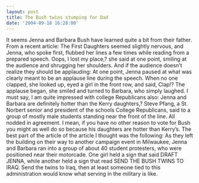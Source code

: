 ```yaml
---
layout: post
title: The Bush twins stumping for Dad
date: '2004-09-18 16:28:00'
---
```


It seems Jenna and Barbara Bush have learned quite a bit from their father. From a recent article: The First Daughters seemed slightly nervous, and Jenna, who spoke first, flubbed her lines a few times while reading from a prepared speech. Oops, I lost my place,? she said at one point, smiling at the audience and shrugging her shoulders. And if the audience doesn’t realize they should be applauding: At one point, Jenna paused at what was clearly meant to be an applause line during the speech. When no one clapped, she looked up, eyed a girl in the front row, and said, Clap!? The applause began, she smiled and turned to Barbara, who simply laughed. I must say, I am quite impressed with college Republicans also: Jenna and Barbara are definitely hotter than the Kerry daughters,? Steve Pfang, a St. Norbert senior and president of the schools College Republicans, said to a group of mostly male students standing near the front of the line. All nodded in agreement. I mean, if you have no other reason to vote for Bush you might as well do so because his daughters are hotter than Kerry’s. The best part of the article of the article I thought was the following: As they left the building on their way to another campaign event in Milwaukee, Jenna and Barbara ran into a group of about 40 student protesters, who were positioned near their motorcade. One girl held a sign that said DRAFT JENNA, while another held a sign that read SEND THE BUSH TWINS TO IRAQ. Send the twins to Iraq, then at least someone tied to this administration would know what serving in the military is like.